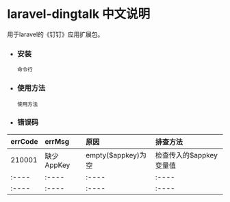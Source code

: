 # laravel-dingtalk 中文说明

用于laravel的《钉钉》应用扩展包。


- ### 安装
  ```
  命令行
  ```
- ### 使用方法
  ```
  使用方法
  ```

- ### 错误码

|errCode|errMsg|原因|排查方法|
|:----|:----|:----|:----|
|210001|缺少AppKey|empty($appkey)为空|检查传入的\$appkey变量值|
|:----|:----|:----|:----|
|:----|:----|:----|:----|

